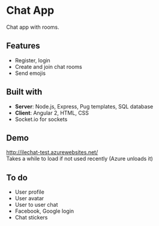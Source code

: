 # Chat App
Chat app with rooms.

## Features
* Register, login
* Create and join chat rooms
* Send emojis

## Built with
* **Server**: Node.js, Express, Pug templates, SQL database
* **Client**: Angular 2, HTML, CSS
* Socket.io for sockets

## Demo
http://ilechat-test.azurewebsites.net/  
Takes a while to load if not used recently (Azure unloads it)

## To do
* User profile
* User avatar
* User to user chat
* Facebook, Google login
* Chat stickers
